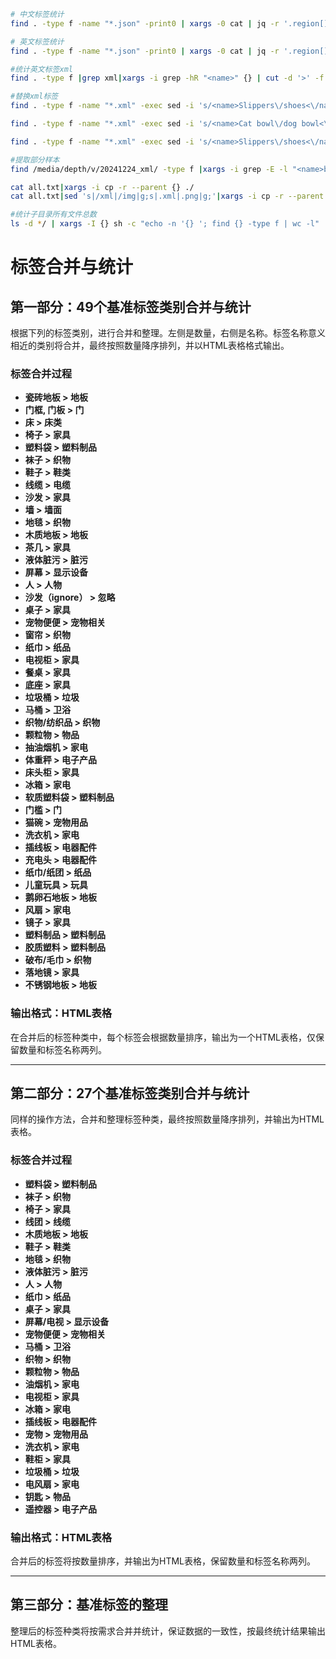 
```bash
# 中文标签统计
find . -type f -name "*.json" -print0 | xargs -0 cat | jq -r '.region[]? | if type == "object" then .coordinates.class elif type == "array" then .[].coordinates.class else empty end' | sort | uniq -c | sort -rn | awk '{printf "%s\t%s\n", $1, $2}'
```

```bash
# 英文标签统计
find . -type f -name "*.json" -print0 | xargs -0 cat | jq -r '.region[]?.coordinates.name' | sort | uniq -c | sort -rn | awk '{printf "%s\t%s\n", $1, $2}'
```
```bash
#统计英文标签xml
find . -type f |grep xml|xargs -i grep -hR "<name>" {} | cut -d '>' -f 2 | cut -d '<' -f 1 | sort | uniq -c | sort -nr
```

```bash
#替换xml标签
find . -type f -name "*.xml" -exec sed -i 's/<name>Slippers\/shoes<\/name>/<name>shoes<\/name>/g' {} \;

find . -type f -name "*.xml" -exec sed -i 's/<name>Cat bowl\/dog bowl<\/name>/<name>cat<\/name>/g' {} \;

find . -type f -name "*.xml" -exec sed -i 's/<name>Slippers\/shoes<\/name>/<name>shoes<\/name>/g' {} \;
```

```bash
#提取部分样本
find /media/depth/v/20241224_xml/ -type f |xargs -i grep -E -l "<name>bin|<name>pedestal|<name>socket|<name>cat |<name>dog|<name>desk_rect|<name>weighing-scale|<name>key|<name>person|<name>chair|<name>couch|<name>bed|<name>tvCabinet|<name>fridge|<name>television|<name>washingMachine|<name>electricFan|<name>remoteControl|<name>shoeCabinet" {} >all.txt

cat all.txt|xargs -i cp -r --parent {} ./
cat all.txt|sed 's|/xml|/img|g;s|.xml|.png|g;'|xargs -i cp -r --parent {} ./
```

```bash
#统计子目录所有文件总数
ls -d */ | xargs -I {} sh -c "echo -n '{} '; find {} -type f | wc -l" | sort -k2 -n
```

# 标签合并与统计

## 第一部分：49个基准标签类别合并与统计

根据下列的标签类别，进行合并和整理。左侧是数量，右侧是名称。标签名称意义相近的类别将合并，最终按照数量降序排列，并以HTML表格格式输出。

### 标签合并过程

- **瓷砖地板 > 地板**
- **门框, 门板 > 门**
- **床 > 床类**
- **椅子 > 家具**
- **塑料袋 > 塑料制品**
- **袜子 > 织物**
- **鞋子 > 鞋类**
- **线缆 > 电缆**
- **沙发 > 家具**
- **墙 > 墙面**
- **地毯 > 织物**
- **木质地板 > 地板**
- **茶几 > 家具**
- **液体脏污 > 脏污**
- **屏幕 > 显示设备**
- **人 > 人物**
- **沙发（ignore） > 忽略**
- **桌子 > 家具**
- **宠物便便 > 宠物相关**
- **窗帘 > 织物**
- **纸巾 > 纸品**
- **电视柜 > 家具**
- **餐桌 > 家具**
- **底座 > 家具**
- **垃圾桶 > 垃圾**
- **马桶 > 卫浴**
- **织物/纺织品 > 织物**
- **颗粒物 > 物品**
- **抽油烟机 > 家电**
- **体重秤 > 电子产品**
- **床头柜 > 家具**
- **冰箱 > 家电**
- **软质塑料袋 > 塑料制品**
- **门槛 > 门**
- **猫碗 > 宠物用品**
- **洗衣机 > 家电**
- **插线板 > 电器配件**
- **充电头 > 电器配件**
- **纸巾/纸团 > 纸品**
- **儿童玩具 > 玩具**
- **鹅卵石地板 > 地板**
- **风扇 > 家电**
- **镜子 > 家具**
- **塑料制品 > 塑料制品**
- **胶质塑料 > 塑料制品**
- **破布/毛巾 > 织物**
- **落地镜 > 家具**
- **不锈钢地板 > 地板**

### 输出格式：HTML表格

在合并后的标签种类中，每个标签会根据数量排序，输出为一个HTML表格，仅保留数量和标签名称两列。

---

## 第二部分：27个基准标签类别合并与统计

同样的操作方法，合并和整理标签种类，最终按照数量降序排列，并输出为HTML表格。


### 标签合并过程

- **塑料袋 > 塑料制品**
- **袜子 > 织物**
- **椅子 > 家具**
- **线团 > 线缆**
- **木质地板 > 地板**
- **鞋子 > 鞋类**
- **地毯 > 织物**
- **液体脏污 > 脏污**
- **人 > 人物**
- **纸巾 > 纸品**
- **桌子 > 家具**
- **屏幕/电视 > 显示设备**
- **宠物便便 > 宠物相关**
- **马桶 > 卫浴**
- **织物 > 织物**
- **颗粒物 > 物品**
- **油烟机 > 家电**
- **电视柜 > 家具**
- **冰箱 > 家电**
- **插线板 > 电器配件**
- **宠物 > 宠物用品**
- **洗衣机 > 家电**
- **鞋柜 > 家具**
- **垃圾桶 > 垃圾**
- **电风扇 > 家电**
- **钥匙 > 物品**
- **遥控器 > 电子产品**

### 输出格式：HTML表格

合并后的标签将按数量排序，并输出为HTML表格，保留数量和标签名称两列。

---

## 第三部分：基准标签的整理

整理后的标签种类将按需求合并并统计，保证数据的一致性，按最终统计结果输出HTML表格。

